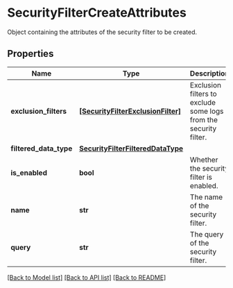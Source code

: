 # SecurityFilterCreateAttributes

Object containing the attributes of the security filter to be created.

## Properties

| Name                   | Type                                                                    | Description                                                      | Notes |
| ---------------------- | ----------------------------------------------------------------------- | ---------------------------------------------------------------- | ----- |
| **exclusion_filters**  | [**[SecurityFilterExclusionFilter]**](SecurityFilterExclusionFilter.md) | Exclusion filters to exclude some logs from the security filter. |
| **filtered_data_type** | [**SecurityFilterFilteredDataType**](SecurityFilterFilteredDataType.md) |                                                                  |
| **is_enabled**         | **bool**                                                                | Whether the security filter is enabled.                          |
| **name**               | **str**                                                                 | The name of the security filter.                                 |
| **query**              | **str**                                                                 | The query of the security filter.                                |

[[Back to Model list]](README.md#documentation-for-models) [[Back to API list]](README.md#documentation-for-api-endpoints) [[Back to README]](README.md)
